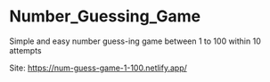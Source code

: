 # Number_Guessing_Game

Simple and easy number guess-ing game between 1 to 100 within 10 attempts

Site: <a href="https://num-guess-game-1-100.netlify.app/">https://num-guess-game-1-100.netlify.app/</a>
